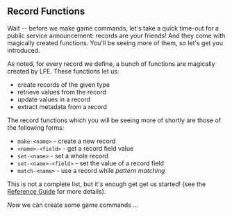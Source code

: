 ## Record Functions

Wait -- before we make game commands, let's take a quick time-out for a public service announcement: records are your friends! And they come with magically created functions. You'll be seeing more of them, so let's get you introduced.

As noted, for every record we define, a bunch of functions are magically created by LFE. These functions let us:
 * create records of the given type
 * retrieve values from the record
 * update values in a record
 * extract metadata from a record

The record functions which you will be seeing more of shortly are those of the following forms:
* ``make-<name>`` - create a new record
* ``<name>-<field>`` - get a record field value
* ``set-<name>`` - set a whole record
* ``set-<name>-<field>`` - set the value of a record field
* ``match-<name>`` - use a record while *pattern matching*

This is not a complete list, but it's enough get get us started! (see the
[Reference Guide](http://lfe.gitbooks.io/reference-guide/content/16.html) for
more details).

*Now* we can create some game commands ...
